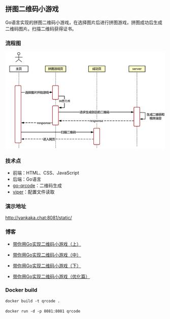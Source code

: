 ## 拼图二维码小游戏

Go语言实现的拼图二维码小游戏，在选择图片后进行拼图游戏，拼图成功后生成二维码图片。扫描二维码获得证书。

### 流程图

![./img/main.png](./img/main.png)

### 技术点

- 前端：HTML、CSS、JavaScript
- 后端：Go语言
- [go-qrcode](https://github.com/yeqown/go-qrcode)：二维码生成
- [viper](github.com/spf13/viper)：配置文件读取

### 演示地址

http://yankaka.chat:8081/static/

### 博客

- [带你用Go实现二维码小游戏（上）](https://mp.weixin.qq.com/s?__biz=MzIxNDc2ODc3MA==&mid=2247487822&idx=1&sn=f56e87f5a0b7b9da8d0d1c3680586217&chksm=97a3dca3a0d455b5a25666ce75be69409feeedd165fb363456e70d7a7487ab50d59de41ef53a#rd)

- [带你用Go实现二维码小游戏（中）](https://mp.weixin.qq.com/s?__biz=MzIxNDc2ODc3MA==&mid=2247487835&idx=1&sn=2dbb73c69242602f75573bbe14535fd6&chksm=97a3dcb6a0d455a0e872bb1d417d33fed433d235ad506c49eaa0a7a57c7541d57fc0e1eda58a#rd)

- [带你用Go实现二维码小游戏（下）](https://mp.weixin.qq.com/s/D5mDlqWnnoJruVZbq2e2SQ)

- [带你用Go实现二维码小游戏（优化篇）](https://mp.weixin.qq.com/s/jWe49UJckujsQntZ_il2jg)

### Docker build

```shell
docker build -t qrcode .

docker run -d -p 8081:8081 qrcode
```
